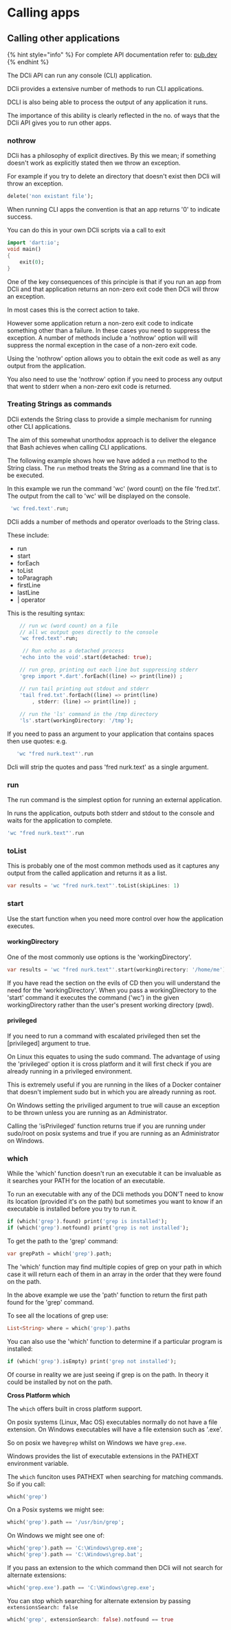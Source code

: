 # Calling apps

## Calling other applications

{% hint style="info" %}
For complete API documentation refer to: [pub.dev](https://pub.dev/documentation/dcli/latest/dcli/dcli-library.html)
{% endhint %}

The DCli API can run any console \(CLI\) application.

DCli provides a extensive number of methods to run CLI applications.

DCLI is also  being able to process the output of any  application it runs.

The importance of this ability is clearly reflected in the no. of ways that the DCli API gives you to run other apps.

### nothrow

DCli has a philosophy of explicit directives. By this we mean;  if something doesn't work as explicitly stated then we throw an exception.

For example if you try to delete an directory that doesn't exist then DCli will throw an exception.

```dart
delete('non existant file');
```

When running CLI apps the convention is that an app returns '0' to indicate success.

You can do this in your own DCli scripts via a call to exit

```dart
import 'dart:io';
void main()
{
    exit(0);
}
```

One of the key consequences of this principle is that if you run an app from DCli and that application returns an non-zero exit code then DCli will throw an exception.

In most cases this is the correct action to take.

However some application return a non-zero exit code to indicate something other than a failure. In these cases you need to suppress the exception. A number of methods include a 'nothrow' option will will suppress the normal exception in the case of a non-zero exit code.

Using the 'nothrow' option allows you to obtain the exit code as well as any output from the application.

You also need to use the 'nothrow' option if you need to process any output that went to stderr when a non-zero exit code is returned.

### Treating Strings as commands

DCli extends the String class to provide a simple mechanism for running other CLI applications.

The aim of this somewhat unorthodox approach is to deliver the elegance that Bash achieves when calling CLI applications.

The following example shows how we have added a `run` method to the String class. The `run` method treats the String as a command line that is to be executed.

In this example we run the command 'wc' \(word count\) on the file 'fred.txt'. The output from the call to 'wc' will be displayed on the console.

```dart
 'wc fred.text'.run;
```

DCli adds a number of methods and operator overloads to the String class.

These include:

* run
* start
* forEach
* toList
* toParagraph
* firstLine
* lastLine
* \| operator

This is the resulting syntax:

```dart
    // run wc (word count) on a file
    // all wc output goes directly to the console
    'wc fred.text'.run;

     // Run echo as a detached process
    'echo into the void'.start(detached: true);

    // run grep, printing out each line but suppressing stderr
    'grep import *.dart'.forEach((line) => print(line)) ;

    // run tail printing out stdout and stderr
    'tail fred.txt'.forEach((line) => print(line)
        , stderr: (line) => print(line)) ;
    
    // run the 'ls' command in the /tmp directory
    'ls'.start(workingDirectory: '/tmp');
```

If you need to pass an argument to your application that contains spaces then use quotes: e.g.

```dart
   'wc "fred nurk.text"'.run
```

Dcli will strip the quotes and pass 'fred nurk.text' as a single argument.

### run

The run command is the simplest option for running an external application.

In runs the application, outputs both stderr and stdout to the console and waits for the application to complete.

```dart
'wc "fred nurk.text"'.run
```

### toList

This is probably one of the most common methods used as it captures any output from the called application and returns it as a list.

```dart
var results = 'wc "fred nurk.text"'.toList(skipLines: 1)
```

### start

Use the start function when you need more control over how the application executes.

#### workingDirectory

One of the most commonly use options is the 'workingDirectory'.

```dart
var results = 'wc "fred nurk.text"'.start(workingDirectory: '/home/me');
```

If you have read the section on the evils of CD then you will understand the need for the 'workingDirectory'. When you pass a workingDirectory to the 'start' command it executes the command \('wc'\) in the given workingDirectory rather than the user's present working directory \(pwd\).

#### privileged

If you need to run a command with escalated privileged then set the \[privileged\] argument to true.

On Linux this equates to using the sudo command. The advantage of using the 'privileged' option it is cross platform and it will first check if you are already running in a privileged environment.

This is extremely useful if you are running in the likes of a Docker container that doesn't implement sudo but in which you are already running as root.

On Windows setting the priviliged argument to true will cause an exception to be thrown unless you are running as an Administrator.

Calling the 'isPrivileged' function returns true if you are running under sudo/root on posix systems and true if you are running as an Administrator on Windows.

### which

While the 'which' function doesn't run an executable it can be invaluable as it searches your PATH for the location of an executable.

To run an executable with any of the DCli methods you DON'T need to know its location \(provided it's on the path\) but sometimes you want to know if an executable is installed before you try to run it.

```dart
if (which('grep').found) print('grep is installed');
if (which('grep').notfound) print('grep is not installed');

```

To get the path to the 'grep' command:

```dart
var grepPath = which('grep').path;
```

The 'which' function may find multiple copies of grep on your path in which case it will return each of them in an array in the order that they were found on the path.

In the above example we use the 'path' function to return the first path found for the 'grep' command.

To see all the locations of grep use:

```dart
List<String> where = which('grep').paths
```

You can also use the 'which' function to determine if a particular program is installed:

```dart
if (which('grep').isEmpty) print('grep not installed');
```

Of course in reality we are just seeing if grep is on the path. In theory it could be installed by not on the path.

**Cross Platform which**

The  `which` offers built in cross platform support.

On posix systems \(Linux, Mac OS\) executables normally do not have a file extension. On Windows executables will have a file extension such as '.exe'.

So on posix we have`grep` whilst on Windows we have `grep.exe`.

Windows provides the list of executable extensions in the PATHEXT environment variable.

The `which` funciton uses PATHEXT when searching for matching commands. So if you call:

```dart
which('grep')
```

On a Posix systems we might see:

```dart
which('grep').path == '/usr/bin/grep';
```

On Windows we might see one of:

```dart
which('grep').path == 'C:\Windows\grep.exe';
which('grep').path == 'C:\Windows\grep.bat';
```

If you pass an extension to the which command then DCli will not search for alternate extensions:

```dart
which('grep.exe').path == 'C:\Windows\grep.exe';
```

You can stop which searching for alternate extension by passing `extensionsSearch: false`

```dart
which('grep', extensionSearch: false).notfound == true
```

